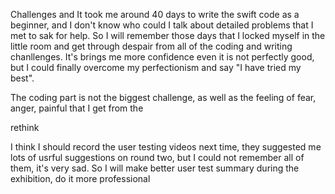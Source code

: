 Challenges and 
It took me around 40 days to write the swift code as a beginner, and I don't know who 
could I talk about detailed problems that I met to sak for help. So I will remember 
those days that I locked myself in the little room and get through despair from all
of the coding and writing chanllenges. It's brings me more confidence even it is not 
perfectly good, but I could finally overcome my perfectionism and say "I have tried my best".

The coding part is not the biggest challenge, as well as the feeling of fear, anger, painful
that I get from the 

rethink

I think I should record the user testing videos next time, they suggested me lots of 
usrful suggestions on round two, but I could not remember all of them, it's very sad. 
So I will make better user test summary during the exhibition, do it more professional
